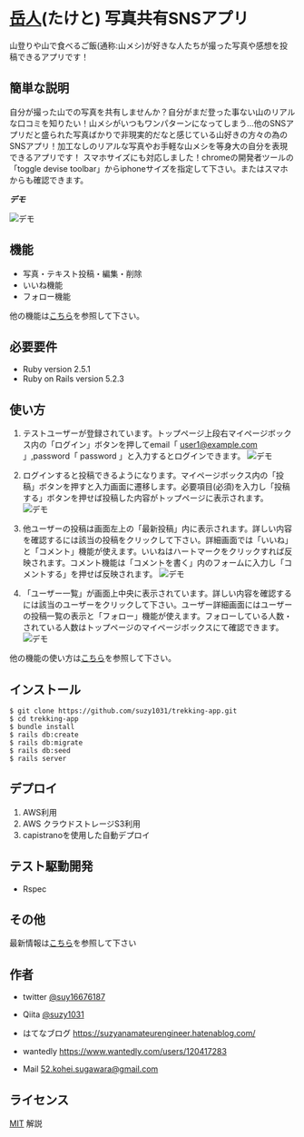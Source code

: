# [岳人](http://3.114.125.180/)(たけと) 写真共有SNSアプリ

山登りや山で食べるご飯(通称:山メシ)が好きな人たちが撮った写真や感想を投稿できるアプリです！

## 簡単な説明

自分が撮った山での写真を共有しませんか？自分がまだ登った事ない山のリアルな口コミを知りたい！山メシがいつもワンパターンになってしまう...他のSNSアプリだと盛られた写真ばかりで非現実的だなと感じている山好きの方々の為のSNSアプリ！加工なしのリアルな写真やお手軽な山メシを等身大の自分を表現できるアプリです！
スマホサイズにも対応しました！chromeの開発者ツールの「toggle devise toolbar」からiphoneサイズを指定して下さい。またはスマホからも確認できます。

***デモ***

![デモ](https://gyazo.com/586b5be9d0535b09a3d9e68ee12f2f7f/raw)

## 機能

- 写真・テキスト投稿・編集・削除
- いいね機能
- フォロー機能


他の機能は[こちら](http://3.114.125.180/posts/tab)を参照して下さい。

## 必要要件

- Ruby version 2.5.1
- Ruby on Rails version 5.2.3

## 使い方

1. テストユーザーが登録されています。トップページ上段右マイページボックス内の「ログイン」ボタンを押してemail「 user1@example.com 」,password「 password 」と入力するとログインできます。
![デモ](https://gyazo.com/b7d57440c6e0b50a68392ce0eb8b2ea0/raw)

2. ログインすると投稿できるようになります。マイページボックス内の「投稿」ボタンを押すと入力画面に遷移します。必要項目(必須)を入力し「投稿する」ボタンを押せば投稿した内容がトップページに表示されます。
![デモ](https://gyazo.com/2c91e1d72a2dfb87204b967e99da7879/raw)

3. 他ユーザーの投稿は画面左上の「最新投稿」内に表示されます。詳しい内容を確認するには該当の投稿をクリックして下さい。詳細画面では「いいね」と「コメント」機能が使えます。いいねはハートマークをクリックすれば反映されます。コメント機能は「コメントを書く」内のフォームに入力し「コメントする」を押せば反映されます。
![デモ](https://gyazo.com/22b25ea836adc1b51f95c0b6b9fe1b44/raw)

4. 「ユーザー一覧」が画面上中央に表示されています。詳しい内容を確認するには該当のユーザーをクリックして下さい。ユーザー詳細画面にはユーザーの投稿一覧の表示と「フォロー」機能が使えます。フォローしている人数・されている人数はトップページのマイページボックスにて確認できます。
![デモ](https://gyazo.com/9ec178c1235009ae32eda7b34454aa35/raw)

他の機能の使い方は[こちら](http://3.114.125.180/posts/tab)を参照して下さい。

## インストール

```
$ git clone https://github.com/suzy1031/trekking-app.git
$ cd trekking-app
$ bundle install
$ rails db:create
$ rails db:migrate
$ rails db:seed
$ rails server
```


## デプロイ

1. AWS利用
2. AWS クラウドストレージS3利用
3. capistranoを使用した自動デプロイ

## テスト駆動開発

- Rspec

## その他


最新情報は[こちら](http://3.114.125.180/posts/tab)を参照して下さい

## 作者

- twitter
[@suy16676187](https://twitter.com/suzy16676187)

- Qiita
[@suzy1031](https://qiita.com/suzy1031)

- はてなブログ
https://suzyanamateurengineer.hatenablog.com/

- wantedly
https://www.wantedly.com/users/120417283

- Mail
52.kohei.sugawara@gmail.com

## ライセンス

[MIT](http://TomoakiTANAKA.mit-license.org)</blockquote>
解説
